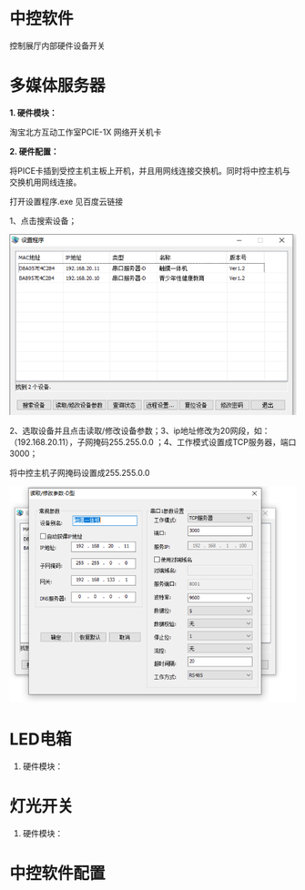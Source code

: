 # 中控软件
控制展厅内部硬件设备开关

# 多媒体服务器
**1. 硬件模块：**

淘宝北方互动工作室PCIE-1X 网络开关机卡

**2. 硬件配置：**

将PICE卡插到受控主机主板上开机，并且用网线连接交换机。同时将中控主机与交换机用网线连接。

打开设置程序.exe 见百度云链接 

1、点击搜索设备；

![设置程序](img/ccs01.png)

2、选取设备并且点击读取/修改设备参数；3、ip地址修改为20网段，如：（192.168.20.11），子网掩码255.255.0.0 ；4、工作模式设置成TCP服务器，端口3000；

将中控主机子网掩码设置成255.255.0.0

![选取设备修改参数设置](img/ccs02.png)

# LED电箱
1. 硬件模块：
# 灯光开关
1. 硬件模块：
# 中控软件配置



